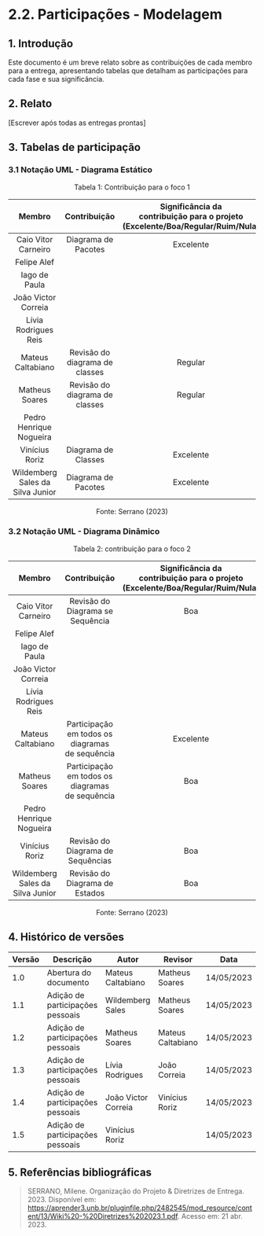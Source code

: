 # 2.2. Participações - Modelagem

## 1. Introdução

Este documento é um breve relato sobre as contribuições de cada membro para a entrega, apresentando tabelas que detalham as participações para cada fase e sua significância.

## 2. Relato

[Escrever após todas as entregas prontas]

## 3. Tabelas de participação

### 3.1 Notação UML - Diagrama Estático

<center>
    <p style="font-size: 14px">Tabela 1: Contribuição para o foco 1</p>

|              Membro              | Contribuição | Significância da <br> contribuição para o projeto <br> (Excelente/Boa/Regular/Ruim/Nula) |
| :------------------------------: | :----------: | :--------------------------------------------------------------------------------------: |
|       Caio Vitor Carneiro        |  Diagrama de Pacotes  |  Excelente |
|           Felipe Alef            |              |                                                                                          |
|          Iago de Paula           |              |                                                                                          |
|       João Victor Correia        |              |                                                                                          |
|       Lívia Rodrigues Reis       |              |                                                                                          |
|        Mateus Caltabiano         | Revisão do diagrama de classes |                                    Regular                             |
|          Matheus Soares          | Revisão do diagrama de classes |                                    Regular                             |
|     Pedro Henrique Nogueira      |              |                                                                                          |
|          Vinícius Roriz          | Diagrama de Classes             |                                   Excelente                           |
| Wildemberg Sales da Silva Junior | Diagrama de Pacotes | Excelente |

<p style="font-size: 14px">Fonte: Serrano (2023)</p>
    
</center>

### 3.2 Notação UML - Diagrama Dinâmico

<center>
    <p style="font-size: 14px">Tabela 2: contribuição para o foco 2</p>

|              Membro              | Contribuição | Significância da <br> contribuição para o projeto <br>(Excelente/Boa/Regular/Ruim/Nula) |
| :------------------------------: | :----------: | :-------------------------------------------------------------------------------------: |
|       Caio Vitor Carneiro        | Revisão do Diagrama se Sequência | Boa |
|           Felipe Alef            |              |                                                                                         |
|          Iago de Paula           |              |                                                                                         |
|       João Victor Correia        |              |                                                                                         |
|       Lívia Rodrigues Reis       |              |                                                                                         |
|        Mateus Caltabiano         |Participação em todos os diagramas de sequência |            Excelente                                  |
|          Matheus Soares          |Participação em todos os diagramas de sequência |            Boa                                        |
|     Pedro Henrique Nogueira      |              |                                                                                         |
|          Vinícius Roriz          | Revisão do Diagrama de Sequências             |             Boa                                        |
| Wildemberg Sales da Silva Junior | Revisão do Diagrama de Estados | Boa |

<p style="font-size: 14px">Fonte: Serrano (2023)</p>
</center>

## 4. Histórico de versões

| Versão | Descrição                        | Autor               | Revisor           | Data       |
| ------ | -------------------------------- | ------------------- | ----------------- | ---------- |
| 1.0    | Abertura do documento            | Mateus Caltabiano   | Matheus Soares    | 14/05/2023 |
| 1.1    | Adição de participações pessoais | Wildemberg Sales    | Matheus Soares    | 14/05/2023 |
| 1.2    | Adição de participações pessoais | Matheus Soares      | Mateus Caltabiano | 14/05/2023 |
| 1.3    | Adição de participações pessoais | Lívia Rodrigues     | João Correia      | 14/05/2023 |
| 1.4    | Adição de participações pessoais | João Victor Correia | Vinícius Roriz    | 14/05/2023 |
| 1.5    | Adição de participações pessoais | Vinícius Roriz      |                   | 14/05/2023 |

## 5. Referências bibliográficas

> SERRANO, Milene. Organização do Projeto & Diretrizes de Entrega. 2023. Disponível em: https://aprender3.unb.br/pluginfile.php/2482545/mod_resource/content/13/Wiki%20-%20Diretrizes%202023.1.pdf. Acesso em: 21 abr. 2023.
